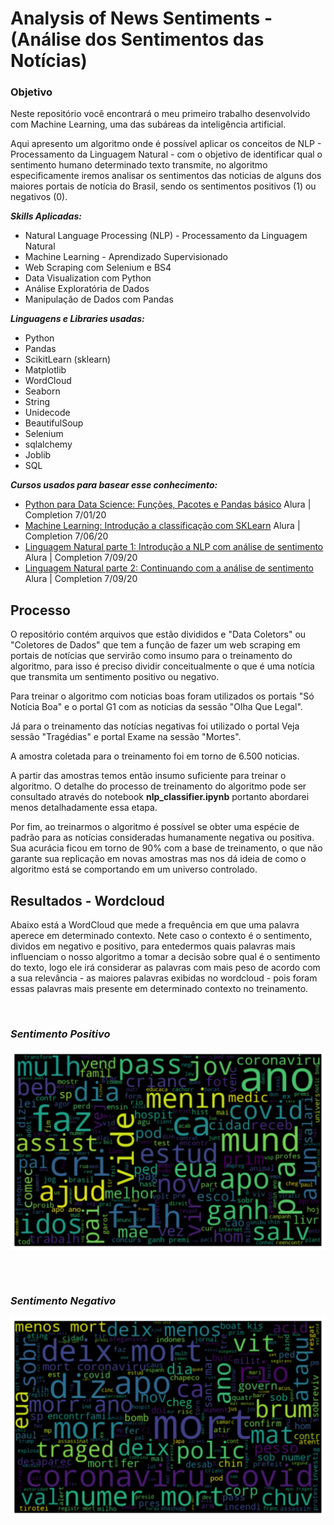 # Analysis of News Sentiments - (Análise dos Sentimentos das Notícias)

### **Objetivo**

Neste repositório você encontrará o meu primeiro trabalho desenvolvido com Machine Learning, uma das subáreas da inteligência artificial. 

Aqui apresento um algoritmo onde é possível aplicar os conceitos de NLP - Processamento da Linguagem Natural - com o objetivo de identificar qual o sentimento humano determinado texto transmite, no algoritmo especificamente iremos analisar os sentimentos das noticias de alguns dos maiores portais de notícia do Brasil, sendo os sentimentos positivos (1) ou negativos (0).


***Skills Aplicadas:***
- Natural Language Processing (NLP) - Processamento da Linguagem Natural
- Machine Learning - Aprendizado Supervisionado
- Web Scraping com Selenium e BS4
- Data Visualization com Python 
- Análise Exploratória de Dados
- Manipulação de Dados com Pandas

***Linguagens e Libraries usadas:***
- Python
- Pandas
- ScikitLearn (sklearn)
- Matplotlib
- WordCloud
- Seaborn
- String
- Unidecode
- BeautifulSoup
- Selenium
- sqlalchemy
- Joblib
- SQL

***Cursos usados para basear esse conhecimento:***
- [Python para Data Science: Funções, Pacotes e Pandas básico](https://cursos.alura.com.br/certificate/13699c08-cd99-40b4-853d-beacfd6b6883) Alura | Completion 7/01/20
- [Machine Learning: Introdução a classificação com SKLearn](https://cursos.alura.com.br/certificate/10c6fe9a-07a3-4f35-a117-b26dbda24c53) Alura | Completion 7/06/20
- [Linguagem Natural parte 1: Introdução a NLP com análise de sentimento](https://cursos.alura.com.br/certificate/cb9e0fca-382a-49b3-99c4-ecd6320550a4) Alura | Completion 7/09/20
- [Linguagem Natural parte 2: Continuando com a análise de sentimento](https://cursos.alura.com.br/certificate/2be10ee3-5ada-4a5b-86ee-7bce16e326c5) Alura | Completion 7/09/20

## **Processo**

O repositório contém arquivos que estão divididos e "Data Coletors" ou "Coletores de Dados" que tem a função de fazer um web scraping em portais de notícias que servirão como insumo para o treinamento do algoritmo, para isso é preciso dividir conceitualmente o que é uma notícia que transmita um sentimento positivo ou negativo. 

Para treinar o algoritmo com noticias boas foram utilizados os portais "Só Notícia Boa" e o portal G1 com as noticias da sessão "Olha Que Legal". 

Já para o treinamento das notícias negativas foi utilizado o portal Veja sessão "Tragédias" e portal Exame na sessão "Mortes".

A amostra coletada para o treinamento foi em torno de 6.500 noticias.

A partir das amostras temos então insumo suficiente para treinar o algoritmo. O detalhe do processo de treinamento do algoritmo pode ser consultado através do notebook **nlp_classifier.ipynb** portanto abordarei menos detalhadamente essa etapa.

Por fim, ao treinarmos o algoritmo é possível se obter uma espécie de padrão para as notícias consideradas humanamente negativa ou positiva. Sua acurácia ficou em torno de 90% com a base de treinamento, o que não garante sua replicação em novas amostras mas nos dá ideia de como o algoritmo está se comportando em um universo controlado.


## **Resultados - Wordcloud**

Abaixo está a WordCloud que mede a frequência em que uma palavra aperece em determinado contexto. Nete caso o contexto é o sentimento, dividos em negativo e positivo, para entedermos quais palavras mais influenciam o nosso algoritmo a tomar a decisão sobre qual é o sentimento do texto, logo ele irá considerar as palavras com mais peso de acordo com a sua relevância - as maiores palavras exibidas no wordcloud - pois foram essas palavras mais presente em determinado contexto no treinamento.

<br>

### ***Sentimento Positivo***
<img align="center" src="./dataset/positive_wordcloud.svg">

<br><br>

### ***Sentimento Negativo***
<img align="center" src="./dataset/negative_wordcloud.svg">

